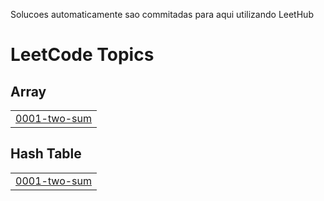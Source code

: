 Solucoes automaticamente sao commitadas para aqui utilizando LeetHub

<!---LeetCode Topics Start-->
# LeetCode Topics
## Array
|  |
| ------- |
| [0001-two-sum](https://github.com/Matheuxx19/LeetCode/tree/master/0001-two-sum) |
## Hash Table
|  |
| ------- |
| [0001-two-sum](https://github.com/Matheuxx19/LeetCode/tree/master/0001-two-sum) |
<!---LeetCode Topics End-->
